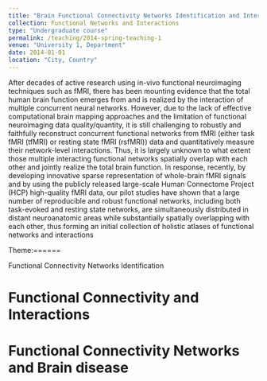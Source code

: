 ```yaml
---
title: "Brain Functional Connectivity Networks Identification and Interactions"
collection: Functional Networks and Interactions
type: "Undergraduate course"
permalink: /teaching/2014-spring-teaching-1
venue: "University 1, Department"
date: 2014-01-01
location: "City, Country"
---
```


After decades of active research using in-vivo functional neuroimaging techniques such as fMRI, there has been mounting evidence that the total human brain function emerges from and is realized by the interaction of multiple concurrent neural networks. However, due to the lack of effective computational brain mapping approaches and the limitation of functional neuroimaging data quality/quantity, it is still challenging to robustly and faithfully reconstruct concurrent functional networks from fMRI (either task fMRI (tfMRI) or resting state fMRI (rsfMRI)) data and quantitatively measure their network-level interactions. Thus, it is largely unknown to what extent those multiple interacting functional networks spatially overlap with each other and jointly realize the total brain function. In response, recently, by developing innovative sparse representation of whole-brain fMRI signals and by using the publicly released large-scale Human Connectome Project (HCP) high-quality fMRI data, our pilot studies have shown that a large number of reproducible and robust functional networks, including both task-evoked and resting state networks, are simultaneously distributed in distant neuroanatomic areas while substantially spatially overlapping with each other, thus forming an initial collection of holistic atlases of functional networks and interactions

Theme:======

Functional Connectivity Networks Identification

Functional Connectivity and Interactions
======

Functional Connectivity Networks and Brain disease
======